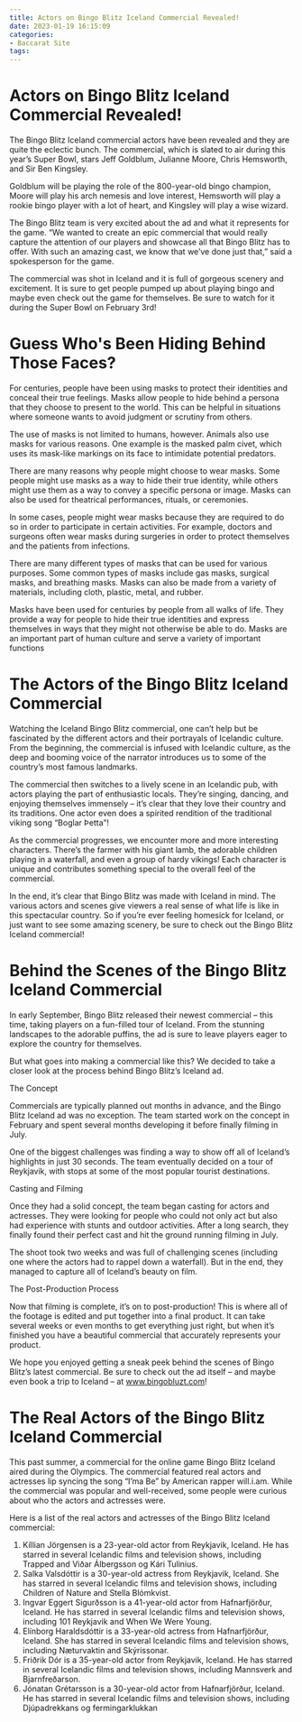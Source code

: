 ```yaml
---
title: Actors on Bingo Blitz Iceland Commercial Revealed!
date: 2023-01-19 16:15:09
categories:
- Baccarat Site
tags:
---
```



#  Actors on Bingo Blitz Iceland Commercial Revealed!

The Bingo Blitz Iceland commercial actors have been revealed and they are quite the eclectic bunch. The commercial, which is slated to air during this year’s Super Bowl, stars Jeff Goldblum, Julianne Moore, Chris Hemsworth, and Sir Ben Kingsley.

Goldblum will be playing the role of the 800-year-old bingo champion, Moore will play his arch nemesis and love interest, Hemsworth will play a rookie bingo player with a lot of heart, and Kingsley will play a wise wizard.

The Bingo Blitz team is very excited about the ad and what it represents for the game. “We wanted to create an epic commercial that would really capture the attention of our players and showcase all that Bingo Blitz has to offer. With such an amazing cast, we know that we’ve done just that,” said a spokesperson for the game.

The commercial was shot in Iceland and it is full of gorgeous scenery and excitement. It is sure to get people pumped up about playing bingo and maybe even check out the game for themselves. Be sure to watch for it during the Super Bowl on February 3rd!

#  Guess Who's Been Hiding Behind Those Faces?

For centuries, people have been using masks to protect their identities and conceal their true feelings. Masks allow people to hide behind a persona that they choose to present to the world. This can be helpful in situations where someone wants to avoid judgment or scrutiny from others.

The use of masks is not limited to humans, however. Animals also use masks for various reasons. One example is the masked palm civet, which uses its mask-like markings on its face to intimidate potential predators.

There are many reasons why people might choose to wear masks. Some people might use masks as a way to hide their true identity, while others might use them as a way to convey a specific persona or image. Masks can also be used for theatrical performances, rituals, or ceremonies.

In some cases, people might wear masks because they are required to do so in order to participate in certain activities. For example, doctors and surgeons often wear masks during surgeries in order to protect themselves and the patients from infections.

There are many different types of masks that can be used for various purposes. Some common types of masks include gas masks, surgical masks, and breathing masks. Masks can also be made from a variety of materials, including cloth, plastic, metal, and rubber.

Masks have been used for centuries by people from all walks of life. They provide a way for people to hide their true identities and express themselves in ways that they might not otherwise be able to do. Masks are an important part of human culture and serve a variety of important functions

#  The Actors of the Bingo Blitz Iceland Commercial

Watching the Iceland Bingo Blitz commercial, one can’t help but be fascinated by the different actors and their portrayals of Icelandic culture. From the beginning, the commercial is infused with Icelandic culture, as the deep and booming voice of the narrator introduces us to some of the country’s most famous landmarks.

The commercial then switches to a lively scene in an Icelandic pub, with actors playing the part of enthusiastic locals. They’re singing, dancing, and enjoying themselves immensely – it’s clear that they love their country and its traditions. One actor even does a spirited rendition of the traditional viking song “Boglar Þetta”!

As the commercial progresses, we encounter more and more interesting characters. There’s the farmer with his giant lamb, the adorable children playing in a waterfall, and even a group of hardy vikings! Each character is unique and contributes something special to the overall feel of the commercial.

In the end, it’s clear that Bingo Blitz was made with Iceland in mind. The various actors and scenes give viewers a real sense of what life is like in this spectacular country. So if you’re ever feeling homesick for Iceland, or just want to see some amazing scenery, be sure to check out the Bingo Blitz Iceland commercial!

#  Behind the Scenes of the Bingo Blitz Iceland Commercial

In early September, Bingo Blitz released their newest commercial – this time, taking players on a fun-filled tour of Iceland. From the stunning landscapes to the adorable puffins, the ad is sure to leave players eager to explore the country for themselves.

But what goes into making a commercial like this? We decided to take a closer look at the process behind Bingo Blitz’s Iceland ad.

The Concept

Commercials are typically planned out months in advance, and the Bingo Blitz Iceland ad was no exception. The team started work on the concept in February and spent several months developing it before finally filming in July.

One of the biggest challenges was finding a way to show off all of Iceland’s highlights in just 30 seconds. The team eventually decided on a tour of Reykjavik, with stops at some of the most popular tourist destinations.

Casting and Filming

Once they had a solid concept, the team began casting for actors and actresses. They were looking for people who could not only act but also had experience with stunts and outdoor activities. After a long search, they finally found their perfect cast and hit the ground running filming in July.

The shoot took two weeks and was full of challenging scenes (including one where the actors had to rappel down a waterfall). But in the end, they managed to capture all of Iceland’s beauty on film.

The Post-Production Process

Now that filming is complete, it’s on to post-production! This is where all of the footage is edited and put together into a final product. It can take several weeks or even months to get everything just right, but when it’s finished you have a beautiful commercial that accurately represents your product.

We hope you enjoyed getting a sneak peek behind the scenes of Bingo Blitz’s latest commercial. Be sure to check out the ad itself – and maybe even book a trip to Iceland – at www.bingobluzt.com!

#  The Real Actors of the Bingo Blitz Iceland Commercial

This past summer, a commercial for the online game Bingo Blitz Iceland aired during the Olympics. The commercial featured real actors and actresses lip syncing the song “I’ma Be” by American rapper will.i.am. While the commercial was popular and well-received, some people were curious about who the actors and actresses were.

Here is a list of the real actors and actresses of the Bingo Blitz Iceland commercial:

1. Kíllian Jörgensen is a 23-year-old actor from Reykjavik, Iceland. He has starred in several Icelandic films and television shows, including Trapped and Viðar Álbergsson og Kári Tulinius.
2. Salka Valsdóttir is a 30-year-old actress from Reykjavik, Iceland. She has starred in several Icelandic films and television shows, including Children of Nature and Stella Blómkvist.
3. Ingvar Eggert Sigurðsson is a 41-year-old actor from Hafnarfjörður, Iceland. He has starred in several Icelandic films and television shows, including 101 Reykjavik and When We Were Young. 
4. Elínborg Haraldsdóttir is a 33-year-old actress from Hafnarfjörður, Iceland. She has starred in several Icelandic films and television shows, including Næturvaktin and Skýrissonar. 
5. Friðrik Dór is a 35-year-old actor from Reykjavik, Iceland. He has starred in several Icelandic films and television shows, including Mannsverk and Bjarnfreðarson.
6. Jónatan Grétarsson is a 30-year-old actor from Hafnarfjörður, Iceland. He has starred in several Icelandic films and television shows, including Djúpadrekkans og fermingarklukkan